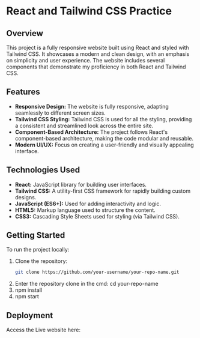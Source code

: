 # React and Tailwind CSS Practice

## Overview

This project is a fully responsive website built using React and styled with Tailwind CSS. It showcases a modern and clean design, with an emphasis on simplicity and user experience. The website includes several components that demonstrate my proficiency in both React and Tailwind CSS.

## Features

- **Responsive Design:** The website is fully responsive, adapting seamlessly to different screen sizes.
- **Tailwind CSS Styling:** Tailwind CSS is used for all the styling, providing a consistent and streamlined look across the entire site.
- **Component-Based Architecture:** The project follows React's component-based architecture, making the code modular and reusable.
- **Modern UI/UX:** Focus on creating a user-friendly and visually appealing interface.

## Technologies Used

- **React:** JavaScript library for building user interfaces.
- **Tailwind CSS:** A utility-first CSS framework for rapidly building custom designs.
- **JavaScript (ES6+):** Used for adding interactivity and logic.
- **HTML5:** Markup language used to structure the content.
- **CSS3:** Cascading Style Sheets used for styling (via Tailwind CSS).

## Getting Started

To run the project locally:

1. Clone the repository:
   ```bash
   git clone https://github.com/your-username/your-repo-name.git
2. Enter the repository clone in the cmd:
     cd your-repo-name
3. npm install
4. npm start

## Deployment
Access the Live website here: 
